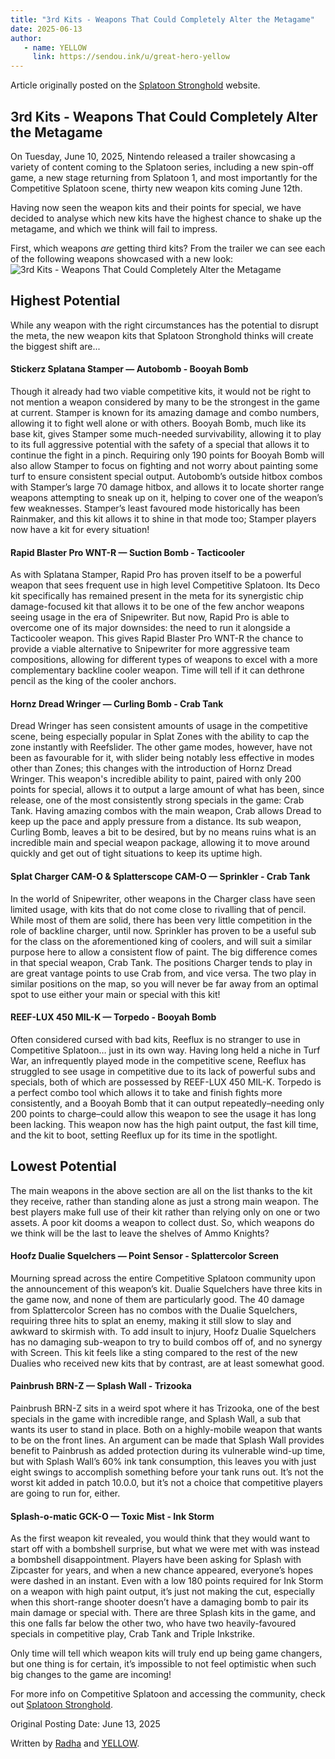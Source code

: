```yaml
---
title: "3rd Kits - Weapons That Could Completely Alter the Metagame"
date: 2025-06-13
author:
   - name: YELLOW
     link: https://sendou.ink/u/great-hero-yellow
---
```


Article originally posted on the [Splatoon Stronghold](https://www.splatoonstronghold.com/news/3rd-kits-weapons-that-could-completely-alter-the-metagame) website. 

## **3rd Kits \- Weapons That Could Completely Alter the Metagame**

On Tuesday, June 10, 2025, Nintendo released a trailer showcasing a variety of content coming to the Splatoon series, including a new spin-off game, a new stage returning from Splatoon 1, and most importantly for the Competitive Splatoon scene, thirty new weapon kits coming June 12th.

Having now seen the weapon kits and their points for special, we have decided to analyse which new kits have the highest chance to shake up the metagame, and which we think will fail to impress. 

First, which weapons *are* getting third kits? From the trailer we can see each of the following weapons showcased with a new look:
![3rd Kits - Weapons That Could Completely Alter the Metagame](https://github.com/user-attachments/assets/6e695896-91b8-40ae-9909-60bbb0246b5b)


## **Highest Potential**

While any weapon with the right circumstances has the potential to disrupt the meta, the new weapon kits that Splatoon Stronghold thinks will create the biggest shift are...

#### **Stickerz Splatana Stamper — Autobomb \- Booyah Bomb**

Though it already had two viable competitive kits, it would not be right to not mention a weapon considered by many to be the strongest in the game at current. Stamper is known for its amazing damage and combo numbers, allowing it to fight well alone or with others. Booyah Bomb, much like its base kit, gives Stamper some much-needed survivability, allowing it to play to its full aggressive potential with the safety of a special that allows it to continue the fight in a pinch. Requiring only 190 points for Booyah Bomb will also allow Stamper to focus on fighting and not worry about painting some turf to ensure consistent special output. Autobomb’s outside hitbox combos with Stamper’s large 70 damage hitbox, and allows it to locate shorter range weapons attempting to sneak up on it, helping to cover one of the weapon’s few weaknesses. Stamper’s least favoured mode historically has been Rainmaker, and this kit allows it to shine in that mode too; Stamper players now have a kit for every situation\!

#### **Rapid Blaster Pro WNT-R — Suction Bomb \- Tacticooler**

As with Splatana Stamper, Rapid Pro has proven itself to be a powerful weapon that sees frequent use in high level Competitive Splatoon. Its Deco kit specifically has remained present in the meta for its synergistic chip damage-focused kit that allows it to be one of the few anchor weapons seeing usage in the era of Snipewriter. But now, Rapid Pro is able to overcome one of its major downsides: the need to run it alongside a Tacticooler weapon. This gives Rapid Blaster Pro WNT-R the chance to provide a viable alternative to Snipewriter for more aggressive team compositions, allowing for different types of weapons to excel with a more complementary backline cooler weapon. Time will tell if it can dethrone pencil as the king of the cooler anchors.

#### **Hornz Dread Wringer — Curling Bomb \- Crab Tank**

Dread Wringer has seen consistent amounts of usage in the competitive scene, being especially popular in Splat Zones with the ability to cap the zone instantly with Reefslider. The other game modes, however, have not been as favourable for it, with slider being notably less effective in modes other than Zones; this changes with the introduction of Hornz Dread Wringer. This weapon's incredible ability to paint, paired with only 200 points for special, allows it to output a large amount of what has been, since release, one of the most consistently strong specials in the game: Crab Tank. Having amazing combos with the main weapon, Crab allows Dread to keep up the pace and apply pressure from a distance. Its sub weapon, Curling Bomb, leaves a bit to be desired, but by no means ruins what is an incredible main and special weapon package, allowing it to move around quickly and get out of tight situations to keep its uptime high.

#### **Splat Charger CAM-O & Splatterscope CAM-O — Sprinkler \- Crab Tank**

In the world of Snipewriter, other weapons in the Charger class have seen limited usage, with kits that do not come close to rivalling that of pencil. While most of them are solid, there has been very little competition in the role of backline charger, until now. Sprinkler has proven to be a useful sub for the class on the aforementioned king of coolers, and will suit a similar purpose here to allow a consistent flow of paint. The big difference comes in that special weapon, Crab Tank. The positions Charger tends to play in are great vantage points to use Crab from, and vice versa. The two play in similar positions on the map, so you will never be far away from an optimal spot to use either your main or special with this kit\! 

#### **REEF-LUX 450 MIL-K — Torpedo \- Booyah Bomb**

Often considered cursed with bad kits, Reeflux is no stranger to use in Competitive Splatoon… just in its own way. Having long held a niche in Turf War, an infrequently played mode in the competitive scene, Reeflux has struggled to see usage in competitive due to its lack of powerful subs and specials, both of which are possessed by REEF-LUX 450 MIL-K. Torpedo is a perfect combo tool which allows it to take and finish fights more consistently, and a Booyah Bomb that it can output repeatedly–needing only 200 points to charge–could allow this weapon to see the usage it has long been lacking. This weapon now has the high paint output, the fast kill time, and the kit to boot, setting Reeflux up for its time in the spotlight.

## **Lowest Potential**

The main weapons in the above section are all on the list thanks to the kit they receive, rather than standing alone as just a strong main weapon. The best players make full use of their kit rather than relying only on one or two assets. A poor kit dooms a weapon to collect dust. So, which weapons do we think will be the last to leave the shelves of Ammo Knights? 

#### **Hoofz Dualie Squelchers — Point Sensor \- Splattercolor Screen**

Mourning spread across the entire Competitive Splatoon community upon the announcement of this weapon’s kit. Dualie Squelchers have three kits in the game now, and none of them are particularly good. The 40 damage from Splattercolor Screen has no combos with the Dualie Squelchers, requiring three hits to splat an enemy, making it still slow to slay and awkward to skirmish with. To add insult to injury, Hoofz Dualie Squelchers has no damaging sub-weapon to try to build combos off of, and no synergy with Screen. This kit feels like a sting compared to the rest of the new Dualies who received new kits that by contrast, are at least somewhat good. 

#### **Painbrush BRN-Z — Splash Wall \- Trizooka**

Painbrush BRN-Z sits in a weird spot where it has Trizooka, one of the best specials in the game with incredible range, and Splash Wall, a sub that wants its user to stand in place. Both on a highly-mobile weapon that wants to be on the front lines. An argument can be made that Splash Wall provides benefit to Painbrush as added protection during its vulnerable wind-up time, but with Splash Wall’s 60% ink tank consumption, this leaves you with just eight swings to accomplish something before your tank runs out. It’s not the worst kit added in patch 10.0.0, but it’s not a choice that competitive players are going to run for, either. 

#### **Splash-o-matic GCK-O — Toxic Mist \- Ink Storm**

As the first weapon kit revealed, you would think that they would want to start off with a bombshell surprise, but what we were met with was instead a bombshell disappointment. Players have been asking for Splash with Zipcaster for years, and when a new chance appeared, everyone’s hopes were dashed in an instant. Even with a low 180 points required for Ink Storm on a weapon with high paint output, it’s just not making the cut, especially when this short-range shooter doesn’t have a damaging bomb to pair its main damage or special with. There are three Splash kits in the game, and this one falls far below the other two, who have two heavily-favoured specials in competitive play, Crab Tank and Triple Inkstrike. 

Only time will tell which weapon kits will truly end up being game changers, but one thing is for certain, it’s impossible to not feel optimistic when such big changes to the game are incoming\!

For more info on Competitive Splatoon and accessing the community, check out [Splatoon Stronghold](https://www.splatoonstronghold.com/). 

Original Posting Date: June 13, 2025

Written by [Radha](https://sendou.ink/u/wiper) and [YELLOW](https://bsky.app/profile/great-hero-yellow.bsky.social).  
